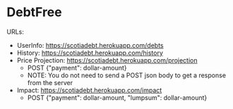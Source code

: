 # DebtFree

URLs: 

- UserInfo: https://scotiadebt.herokuapp.com/debts
- History: https://scotiadebt.herokuapp.com/history
- Price Projection: https://scotiadebt.herokuapp.com/projection
    - POST {"payment": dollar-amount}
    - NOTE: You do not need to send a POST json body to get a response from the server
- Impact: https://scotiadebt.herokuapp.com/impact
    - POST {"payment": dollar-amount, "lumpsum": dollar-amount}